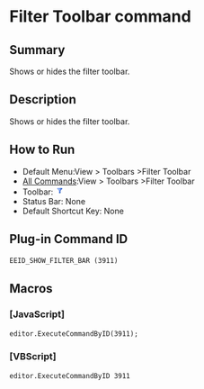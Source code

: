 # Filter Toolbar command

## Summary

Shows or hides the filter toolbar.

## Description

Shows or hides the filter toolbar.

## How to Run

- Default Menu:View >
Toolbars \>Filter Toolbar
- [All Commands](../tools/all_commands):View >
Toolbars \>Filter Toolbar
- Toolbar: ![](../../images/togglefilterbar.gif)
- Status Bar: None
- Default Shortcut Key: None

## Plug-in Command ID

```
EEID_SHOW_FILTER_BAR (3911)
```

## Macros

### \[JavaScript\]

```
editor.ExecuteCommandByID(3911);
```

### \[VBScript\]

```
editor.ExecuteCommandByID 3911
```
